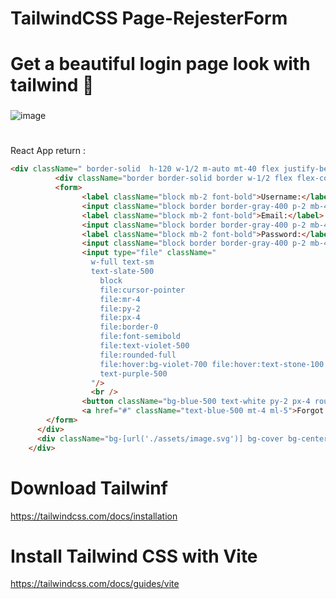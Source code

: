 # TailwindCSS Page-RejesterForm
# Get a beautiful login page look with tailwind 🥞
###
![image](https://user-images.githubusercontent.com/74735976/233526221-90b0a2b4-861f-40f4-b932-e658dae4f27b.png)

#
React App return : 

```html
<div className=" border-solid  h-120 w-1/2 m-auto mt-40 flex justify-between">
          <div className="border border-solid border w-1/2 flex flex-col justify-center p-2">
          <form>
                <label className="block mb-2 font-bold">Username:</label>
                <input className="block border border-gray-400 p-2 mb-4" type="text" placeholder="Enter username" />
                <label className="block mb-2 font-bold">Email:</label>
                <input className="block border border-gray-400 p-2 mb-4" type="email" placeholder="Enter email" />
                <label className="block mb-2 font-bold">Password:</label>
                <input className="block border border-gray-400 p-2 mb-4" type="password" placeholder="Enter password" />
                <input type="file" className="
                  w-full text-sm
                  text-slate-500
                    block 
                    file:cursor-pointer
                    file:mr-4 
                    file:py-2
                    file:px-4
                    file:border-0
                    file:font-semibold
                    file:text-violet-500
                    file:rounded-full
                    file:hover:bg-violet-700 file:hover:text-stone-100
                    text-purple-500
                  "/>
                  <br />
                <button className="bg-blue-500 text-white py-2 px-4 rounded hover:bg-blue-700" type="submit">Submit</button>
                <a href="#" className="text-blue-500 mt-4 ml-5">Forgot password?</a>
        </form>
      </div>
      <div className="bg-[url('./assets/image.svg')] bg-cover bg-center w-1/2 flex"></div>
    </div>
```
#
# Download Tailwinf 
https://tailwindcss.com/docs/installation
# Install Tailwind CSS with Vite
https://tailwindcss.com/docs/guides/vite
#
#
#
